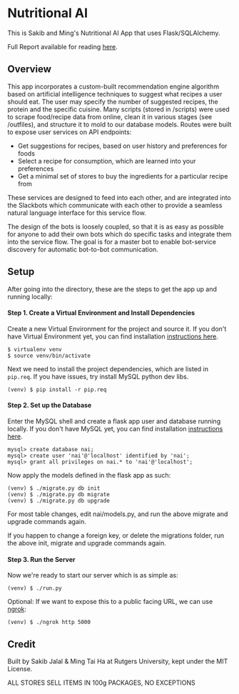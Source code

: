 # Nutritional AI

This is Sakib and Ming's Nutritional AI App that uses Flask/SQLAlchemy. 

Full Report available for reading [here](https://goo.gl/K7K3ye).

## Overview

This app incorporates a custom-built recommendation engine algorithm based on artificial intelligence techniques to suggest what recipes a user should eat. The user may specify the number of suggested recipes, the protein and the specific cuisine. Many scripts (stored in /scripts) were used to scrape food/recipe data from online, clean it in various stages (see /outfiles), and structure it to mold to our database models. Routes were built to expose user services on API endpoints:

* Get suggestions for recipes, based on user history and preferences for foods
* Select a recipe for consumption, which are learned into your preferences
* Get a minimal set of stores to buy the ingredients for a particular recipe from

These services are designed to feed into each other, and are integrated into the Slackbots which communicate with each other to provide a seamless natural language interface for this service flow.

The design of the bots is loosely coupled, so that it is as easy as possible for anyone to add their own bots which do specific tasks and integrate them into the service flow. The goal is for a master bot to enable bot-service discovery for automatic bot-to-bot communication.

## Setup

After going into the directory, these are the steps to get the app up and running locally:

#### Step 1. Create a Virtual Environment and Install Dependencies

Create a new Virtual Environment for the project and source it.  If you don't have Virtual Environment yet, you can find installation [instructions here](https://virtualenv.readthedocs.org/en/latest/).

```
$ virtualenv venv
$ source venv/bin/activate
```

Next we need to install the project dependencies, which are listed in `pip.req`. If you have issues, try install MySQL python dev libs.

```
(venv) $ pip install -r pip.req
```

#### Step 2. Set up the Database

Enter the MySQL shell and create a flask app user and database running locally. If you don't have MySQL yet, you can find installation [instructions here](http://dev.mysql.com/doc/refman/5.7/en/installing.html).

```
mysql> create database nai;
mysql> create user 'nai'@'localhost' identified by 'nai';
mysql> grant all privileges on nai.* to 'nai'@'localhost';
```

Now apply the models defined in the flask app as such:

```
(venv) $ ./migrate.py db init
(venv) $ ./migrate.py db migrate
(venv) $ ./migrate.py db upgrade
```

For most table changes, edit nai/models.py, and run the above migrate and upgrade commands again.

If you happen to change a foreign key, or delete the migrations folder, run the above init, migrate and upgrade commands again.

#### Step 3. Run the Server

Now we're ready to start our server which is as simple as:

```
(venv) $ ./run.py
```

Optional: If we want to expose this to a public facing URL, we can use [ngrok](https://ngrok.com/):

```
(venv) $ ./ngrok http 5000
```

## Credit

Built by Sakib Jalal & Ming Tai Ha at Rutgers University, kept under the MIT License.

ALL STORES SELL ITEMS IN 100g PACKAGES, NO EXCEPTIONS

